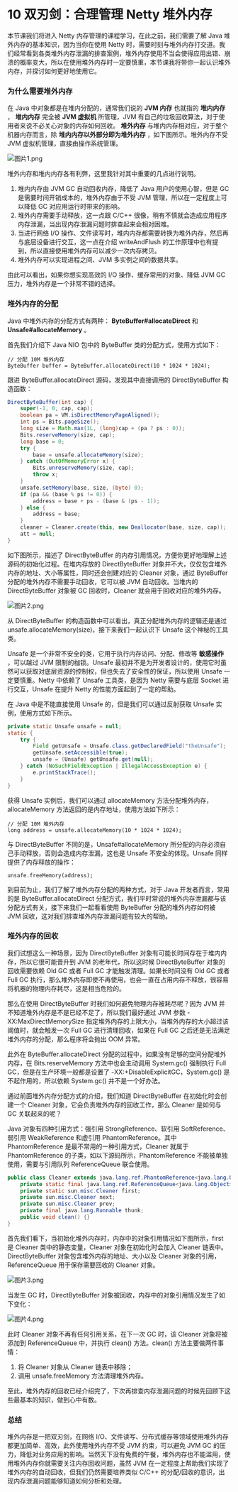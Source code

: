 # 10 双刃剑：合理管理 Netty 堆外内存

本节课我们将进入 Netty 内存管理的课程学习，在此之前，我们需要了解 Java 堆外内存的基本知识，因为当你在使用 Netty 时，需要时刻与堆外内存打交道。我们经常看到各类堆外内存泄漏的排查案例，堆外内存使用不当会使得应用出错、崩溃的概率变大，所以在使用堆外内存时一定要慎重，本节课我将带你一起认识堆外内存，并探讨如何更好地使用它。

### 为什么需要堆外内存

在 Java 中对象都是在堆内分配的，通常我们说的 **JVM 内存** 也就指的 **堆内内存** ， **堆内内存** 完全被 **JVM 虚拟机** 所管理，JVM 有自己的垃圾回收算法，对于使用者来说不必关心对象的内存如何回收。 **堆外内存** 与堆内内存相对应，对于整个机器内存而言，除 **堆内内存以外部分即为堆外内存** ，如下图所示。堆外内存不受 JVM 虚拟机管理，直接由操作系统管理。

![图片1.png](assets/CgqCHl-06zuAdxB_AAKnPyI9NhA898.png)

堆外内存和堆内内存各有利弊，这里我针对其中重要的几点进行说明。

1. 堆内内存由 JVM GC 自动回收内存，降低了 Java 用户的使用心智，但是 GC 是需要时间开销成本的，堆外内存由于不受 JVM 管理，所以在一定程度上可以降低 GC 对应用运行时带来的影响。
1. 堆外内存需要手动释放，这一点跟 C/C++ 很像，稍有不慎就会造成应用程序内存泄漏，当出现内存泄漏问题时排查起来会相对困难。
1. 当进行网络 I/O 操作、文件读写时，堆内内存都需要转换为堆外内存，然后再与底层设备进行交互，这一点在介绍 writeAndFlush 的工作原理中也有提到，所以直接使用堆外内存可以减少一次内存拷贝。
1. 堆外内存可以实现进程之间、JVM 多实例之间的数据共享。

由此可以看出，如果你想实现高效的 I/O 操作、缓存常用的对象、降低 JVM GC 压力，堆外内存是一个非常不错的选择。

### 堆外内存的分配

Java 中堆外内存的分配方式有两种： **ByteBuffer#allocateDirect** 和 **Unsafe#allocateMemory** 。

首先我们介绍下 Java NIO 包中的 ByteBuffer 类的分配方式，使用方式如下：

```plaintext
// 分配 10M 堆外内存
ByteBuffer buffer = ByteBuffer.allocateDirect(10 * 1024 * 1024); 
```

跟进 ByteBuffer.allocateDirect 源码，发现其中直接调用的 DirectByteBuffer 构造函数：

```java
DirectByteBuffer(int cap) {
    super(-1, 0, cap, cap);
    boolean pa = VM.isDirectMemoryPageAligned();
    int ps = Bits.pageSize();
    long size = Math.max(1L, (long)cap + (pa ? ps : 0));
    Bits.reserveMemory(size, cap);
    long base = 0;
    try {
        base = unsafe.allocateMemory(size);
    } catch (OutOfMemoryError x) {
        Bits.unreserveMemory(size, cap);
        throw x;
    }
    unsafe.setMemory(base, size, (byte) 0);
    if (pa && (base % ps != 0)) {
        address = base + ps - (base & (ps - 1));
    } else {
        address = base;
    }
    cleaner = Cleaner.create(this, new Deallocator(base, size, cap));
    att = null;
}
```

如下图所示，描述了 DirectByteBuffer 的内存引用情况，方便你更好地理解上述源码的初始化过程。在堆内存放的 DirectByteBuffer 对象并不大，仅仅包含堆外内存的地址、大小等属性，同时还会创建对应的 Cleaner 对象，通过 ByteBuffer 分配的堆外内存不需要手动回收，它可以被 JVM 自动回收。当堆内的 DirectByteBuffer 对象被 GC 回收时，Cleaner 就会用于回收对应的堆外内存。

![图片2.png](assets/CgqCHl-060uANzIXAAK8c10kJxc818.png)

从 DirectByteBuffer 的构造函数中可以看出，真正分配堆外内存的逻辑还是通过 unsafe.allocateMemory(size)，接下来我们一起认识下 Unsafe 这个神秘的工具类。

Unsafe 是一个非常不安全的类，它用于执行内存访问、分配、修改等 **敏感操作** ，可以越过 JVM 限制的枷锁。Unsafe 最初并不是为开发者设计的，使用它时虽然可以获取对底层资源的控制权，但也失去了安全性的保证，所以使用 Unsafe 一定要慎重。Netty 中依赖了 Unsafe 工具类，是因为 Netty 需要与底层 Socket 进行交互，Unsafe 在提升 Netty 的性能方面起到了一定的帮助。

在 Java 中是不能直接使用 Unsafe 的，但是我们可以通过反射获取 Unsafe 实例，使用方式如下所示。

```java
private static Unsafe unsafe = null;
static {
    try {
        Field getUnsafe = Unsafe.class.getDeclaredField("theUnsafe");
        getUnsafe.setAccessible(true);
        unsafe = (Unsafe) getUnsafe.get(null);
    } catch (NoSuchFieldException | IllegalAccessException e) {
        e.printStackTrace();
    }
}
```

获得 Unsafe 实例后，我们可以通过 allocateMemory 方法分配堆外内存，allocateMemory 方法返回的是内存地址，使用方法如下所示：

```plaintext
// 分配 10M 堆外内存
long address = unsafe.allocateMemory(10 * 1024 * 1024);
```

与 DirectByteBuffer 不同的是，Unsafe#allocateMemory 所分配的内存必须自己手动释放，否则会造成内存泄漏，这也是 Unsafe 不安全的体现。Unsafe 同样提供了内存释放的操作：

```plaintext
unsafe.freeMemory(address);
```

到目前为止，我们了解了堆外内存分配的两种方式，对于 Java 开发者而言，常用的是 ByteBuffer.allocateDirect 分配方式，我们平时常说的堆外内存泄漏都与该分配方式有关，接下来我们一起看看使用 ByteBuffer 分配的堆外内存如何被 JVM 回收，这对我们排查堆外内存泄漏问题有较大的帮助。

### 堆外内存的回收

我们试想这么一种场景，因为 DirectByteBuffer 对象有可能长时间存在于堆内内存，所以它很可能晋升到 JVM 的老年代，所以这时候 DirectByteBuffer 对象的回收需要依赖 Old GC 或者 Full GC 才能触发清理。如果长时间没有 Old GC 或者 Full GC 执行，那么堆外内存即使不再使用，也会一直在占用内存不释放，很容易将机器的物理内存耗尽，这是相当危险的。

那么在使用 DirectByteBuffer 时我们如何避免物理内存被耗尽呢？因为 JVM 并不知道堆外内存是不是已经不足了，所以我们最好通过 JVM 参数 -XX:MaxDirectMemorySize 指定堆外内存的上限大小，当堆外内存的大小超过该阈值时，就会触发一次 Full GC 进行清理回收，如果在 Full GC 之后还是无法满足堆外内存的分配，那么程序将会抛出 OOM 异常。

此外在 ByteBuffer.allocateDirect 分配的过程中，如果没有足够的空间分配堆外内存，在 Bits.reserveMemory 方法中也会主动调用 System.gc() 强制执行 Full GC，但是在生产环境一般都是设置了 -XX:+DisableExplicitGC，System.gc() 是不起作用的，所以依赖 System.gc() 并不是一个好办法。

通过前面堆外内存分配方式的介绍，我们知道 DirectByteBuffer 在初始化时会创建一个 Cleaner 对象，它会负责堆外内存的回收工作，那么 Cleaner 是如何与 GC 关联起来的呢？

Java 对象有四种引用方式：强引用 StrongReference、软引用 SoftReference、弱引用 WeakReference 和虚引用 PhantomReference。其中 PhantomReference 是最不常用的一种引用方式，Cleaner 就属于 PhantomReference 的子类，如以下源码所示，PhantomReference 不能被单独使用，需要与引用队列 ReferenceQueue 联合使用。

```java
public class Cleaner extends java.lang.ref.PhantomReference<java.lang.Object> {
    private static final java.lang.ref.ReferenceQueue<java.lang.Object> dummyQueue;
    private static sun.misc.Cleaner first;
    private sun.misc.Cleaner next;
    private sun.misc.Cleaner prev;
    private final java.lang.Runnable thunk;
    public void clean() {}
}
```

首先我们看下，当初始化堆外内存时，内存中的对象引用情况如下图所示，first 是 Cleaner 类中的静态变量，Cleaner 对象在初始化时会加入 Cleaner 链表中。DirectByteBuffer 对象包含堆外内存的地址、大小以及 Cleaner 对象的引用，ReferenceQueue 用于保存需要回收的 Cleaner 对象。

![图片3.png](assets/Ciqc1F-063GAc4TOAATJbR2Lmao239.png)

当发生 GC 时，DirectByteBuffer 对象被回收，内存中的对象引用情况发生了如下变化：

![图片4.png](assets/Ciqc1F-063eAQ7AiAAPPC1-cL1I933.png)

此时 Cleaner 对象不再有任何引用关系，在下一次 GC 时，该 Cleaner 对象将被添加到 ReferenceQueue 中，并执行 clean() 方法。clean() 方法主要做两件事情：

1. 将 Cleaner 对象从 Cleaner 链表中移除；
1. 调用 unsafe.freeMemory 方法清理堆外内存。

至此，堆外内存的回收已经介绍完了，下次再排查内存泄漏问题的时候先回顾下这些最基本的知识，做到心中有数。

### 总结

堆外内存是一把双刃剑，在网络 I/O、文件读写、分布式缓存等领域使用堆外内存都更加简单、高效，此外使用堆外内存不受 JVM 约束，可以避免 JVM GC 的压力，降低对业务应用的影响。当然天下没有免费的午餐，堆外内存也不能滥用，使用堆外内存你就需要关注内存回收问题，虽然 JVM 在一定程度上帮助我们实现了堆外内存的自动回收，但我们仍然需要培养类似 C/C++ 的分配/回收的意识，出现内存泄漏问题能够知道如何分析和处理。
